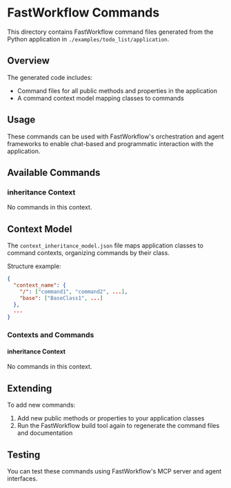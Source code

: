 # FastWorkflow Commands

This directory contains FastWorkflow command files generated from the Python application in `./examples/todo_list/application`.

## Overview

The generated code includes:
- Command files for all public methods and properties in the application
- A command context model mapping classes to commands

## Usage

These commands can be used with FastWorkflow's orchestration and agent frameworks to enable chat-based and programmatic interaction with the application.

## Available Commands

### inheritance Context

No commands in this context.



## Context Model

The `context_inheritance_model.json` file maps application classes to command contexts, organizing commands by their class.

Structure example:

```json
{
  "context_name": {
    "/": ["command1", "command2", ...],
    "base": ["BaseClass1", ...]
  },
  ...
}
```

### Contexts and Commands

#### inheritance Context
No commands in this context.

## Extending

To add new commands:

1. Add new public methods or properties to your application classes
2. Run the FastWorkflow build tool again to regenerate the command files and documentation

## Testing

You can test these commands using FastWorkflow's MCP server and agent interfaces.
